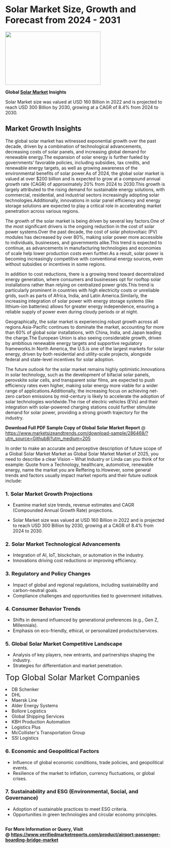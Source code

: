 <H1>Solar Market Size, Growth and Forecast from 2024 - 2031</H1><img class="aligncenter size-medium wp-image-584254" src="https://thirdeyenews.in/wp-content/uploads/2024/09/Global-Market-Research-300x168.jpeg" alt="" width="300" height="168" /><p><strong>Global&nbsp;<a href="https://www.marketsizeandtrends.com/download-sample/286468/?utm_source=Github8j?utm_medium=205">Solar Market</a> Insights</strong></p><p>Solar Market size was valued at USD 160 Billion in 2022 and is projected to reach USD 300 Billion by 2030, growing at a CAGR of 8.4% from 2024 to 2030.</p><p><h2>Market Growth Insights</h2> <p>The global solar market has witnessed exponential growth over the past decade, driven by a combination of technological advancements, decreasing costs of solar panels, and increasing global demand for renewable energy.The expansion of solar energy is further fueled by governments’ favorable policies, including subsidies, tax credits, and renewable energy targets, as well as growing awareness of the environmental benefits of solar power.As of 2024, the global solar market is valued at over $200 billion and is expected to grow at a compound annual growth rate (CAGR) of approximately 20% from 2024 to 2030.This growth is largely attributed to the rising demand for sustainable energy solutions, with commercial, residential, and industrial sectors increasingly adopting solar technologies.Additionally, innovations in solar panel efficiency and energy storage solutions are expected to play a critical role in accelerating market penetration across various regions.</p> <p>The growth of the solar market is being driven by several key factors.One of the most significant drivers is the ongoing reduction in the cost of solar power systems.Over the past decade, the cost of solar photovoltaic (PV) modules has decreased by over 80%, making solar power more accessible to individuals, businesses, and governments alike.This trend is expected to continue, as advancements in manufacturing technologies and economies of scale help lower production costs even further.As a result, solar power is becoming increasingly competitive with conventional energy sources, even without subsidies or incentives in some regions.</p> <p>In addition to cost reductions, there is a growing trend toward decentralized energy generation, where consumers and businesses opt for rooftop solar installations rather than relying on centralized power grids.This trend is particularly prominent in countries with high electricity costs or unreliable grids, such as parts of Africa, India, and Latin America.Similarly, the increasing integration of solar power with energy storage systems (like lithium-ion batteries) allows for greater energy independence, ensuring a reliable supply of power even during cloudy periods or at night.</p> <p>Geographically, the solar market is experiencing robust growth across all regions.Asia-Pacific continues to dominate the market, accounting for more than 60% of global solar installations, with China, India, and Japan leading the charge.The European Union is also seeing considerable growth, driven by ambitious renewable energy targets and supportive regulatory frameworks.In North America, the U.S.is one of the largest markets for solar energy, driven by both residential and utility-scale projects, alongside federal and state-level incentives for solar adoption.</p> <p>The future outlook for the solar market remains highly optimistic.Innovations in solar technology, such as the development of bifacial solar panels, perovskite solar cells, and transparent solar films, are expected to push efficiency rates even higher, making solar energy more viable for a wider range of applications.Additionally, the increasing focus on achieving net-zero carbon emissions by mid-century is likely to accelerate the adoption of solar technologies worldwide.The rise of electric vehicles (EVs) and their integration with solar-powered charging stations could further stimulate demand for solar power, providing a strong growth trajectory for the industry.</p> <p><span class=""><strong>Download Full PDF Sample Copy of Global Solar Market Report</strong> @ <a href="https://www.marketsizeandtrends.com/download-sample/286468/?utm_source=Github8j?utm_medium=205" target="_blank">https://www.marketsizeandtrends.com/download-sample/286468/?utm_source=Github8j?utm_medium=205</a></span></p><p>In order to make an accurate and perceptive description of future scope of a Global&nbsp;Solar Market Market as Global&nbsp;Solar Market Market of 2025, you need to describe a clear Vision &ndash; What Industry or Linda can you think of for example: Quote from a Technology, healthcare, automotive, renewable energy, name the market you are Reffering to.However, some general trends and factors usually impact market reports and their future outlook include:</p><h3>1.&nbsp;<strong>Solar Market Growth Projections</strong></h3><ul><li>Examine market size trends, revenue estimates and CAGR (Compounded Annual Growth Rate) projections.</li><li><p>Solar Market size was valued at USD 160 Billion in 2022 and is projected to reach USD 300 Billion by 2030, growing at a CAGR of 8.4% from 2024 to 2030.</p></li></ul><h3>2.&nbsp;<strong>Solar Market Technological Advancements</strong></h3><ul><li>Integration of AI, IoT, blockchain, or automation in the industry.</li><li>Innovations driving cost reductions or improving efficiency.</li></ul><h3>3.&nbsp;<strong>Regulatory and Policy Changes</strong></h3><ul><li>Impact of global and regional regulations, including sustainability and carbon-neutral goals.</li><li>Compliance challenges and opportunities tied to government initiatives.</li></ul><h3>4.&nbsp;<strong>Consumer Behavior Trends</strong></h3><ul><li>Shifts in demand influenced by generational preferences (e.g., Gen Z, Millennials).</li><li>Emphasis on eco-friendly, ethical, or personalized products/services.</li></ul><h3>5.&nbsp;<strong>Global Solar Market Competitive Landscape</strong></h3><ul><li>Analysis of key players, new entrants, and partnerships shaping the industry.</li><li>Strategies for differentiation and market penetration.</li></ul><p data-pm-slice="1 1 []"><span style="color: inherit; font-family: inherit; font-size: 25px;">Top Global Solar Market Companies</span></p><div class="" data-test-id=""><p><li>DB Schenker</li><li> DHL</li><li> Maersk Line</li><li> Alder Energy Systems</li><li> Bollore Logistics</li><li> Global Shipping Services</li><li> KBH Production Automation</li><li> Logistics Plus</li><li> McCollister's Transportation Group</li><li> SSI Logistics</li></p></div><h3>6.&nbsp;<strong>Economic and Geopolitical Factors</strong></h3><ul><li>Influence of global economic conditions, trade policies, and geopolitical events.</li><li>Resilience of the market to inflation, currency fluctuations, or global crises.</li></ul><h3>7.&nbsp;<strong>Sustainability and ESG (Environmental, Social, and Governance)</strong></h3><ul><li>Adoption of sustainable practices to meet ESG criteria.</li><li>Opportunities in green technologies and circular economy principles.</li></ul><h2><strong style="font-size: 14px;">For More Information or Query, Visit @&nbsp;</strong><a style="background-color: #ffffff; font-size: 14px;" href="https://www.marketsizeandtrends.com/report/solar-market/" target="_blank">https://www.verifiedmarketreports.com/product/airport-passenger-boarding-bridge-market</a></h2>